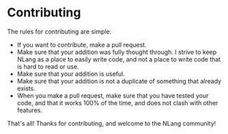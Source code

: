 # Contributing
The rules for contributing are simple:
- If you want to contribute, make a pull request.
- Make sure that your addition was fully thought through. I strive to keep NLang as a place to easily write code, and not a place to write code that is hard to read or use.
- Make sure that your addition is useful.
- Make sure that your addition is not a duplicate of something that already exists.
- When you make a pull request, make sure that you have tested your code, and that it works 100% of the time, and does not clash with other features.

That's all! Thanks for contributing, and welcome to the NLang community!